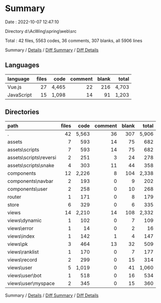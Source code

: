 # Summary

Date : 2022-10-07 12:47:10

Directory d:\\AcWing\\spring\\web\\src

Total : 42 files,  5563 codes, 36 comments, 307 blanks, all 5906 lines

Summary / [Details](details.md) / [Diff Summary](diff.md) / [Diff Details](diff-details.md)

## Languages
| language | files | code | comment | blank | total |
| :--- | ---: | ---: | ---: | ---: | ---: |
| Vue.js | 27 | 4,465 | 22 | 216 | 4,703 |
| JavaScript | 15 | 1,098 | 14 | 91 | 1,203 |

## Directories
| path | files | code | comment | blank | total |
| :--- | ---: | ---: | ---: | ---: | ---: |
| . | 42 | 5,563 | 36 | 307 | 5,906 |
| assets | 7 | 593 | 14 | 75 | 682 |
| assets\\scripts | 7 | 593 | 14 | 75 | 682 |
| assets\\scripts\\reversi | 2 | 251 | 3 | 24 | 278 |
| assets\\scripts\\snake | 4 | 303 | 11 | 44 | 358 |
| components | 12 | 2,226 | 8 | 104 | 2,338 |
| components\\navbar | 2 | 193 | 0 | 9 | 202 |
| components\\user | 2 | 258 | 0 | 10 | 268 |
| router | 1 | 171 | 0 | 8 | 179 |
| store | 6 | 329 | 0 | 6 | 335 |
| views | 14 | 2,210 | 14 | 108 | 2,332 |
| views\\dynamic | 1 | 102 | 0 | 7 | 109 |
| views\\error | 1 | 14 | 0 | 2 | 16 |
| views\\index | 1 | 142 | 1 | 4 | 147 |
| views\\pk | 3 | 464 | 13 | 32 | 509 |
| views\\ranklist | 1 | 170 | 0 | 7 | 177 |
| views\\record | 2 | 299 | 0 | 15 | 314 |
| views\\user | 5 | 1,019 | 0 | 41 | 1,060 |
| views\\user\\bot | 1 | 518 | 0 | 16 | 534 |
| views\\user\\myspace | 2 | 345 | 0 | 15 | 360 |

Summary / [Details](details.md) / [Diff Summary](diff.md) / [Diff Details](diff-details.md)